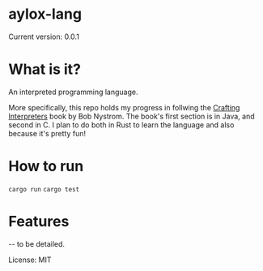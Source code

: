 # aylox-lang

Current version: 0.0.1

# What is it?

An interpreted programming language.

More specifically, this repo holds my progress in follwing the [Crafting Interpreters](https://craftinginterpreters.com/) book by Bob Nystrom. The book's first section is in Java, and second in C. I plan to do both in Rust to learn the language and also because it's pretty fun!

# How to run

`cargo run`
`cargo test`

# Features

-- to be detailed.

License: MIT
